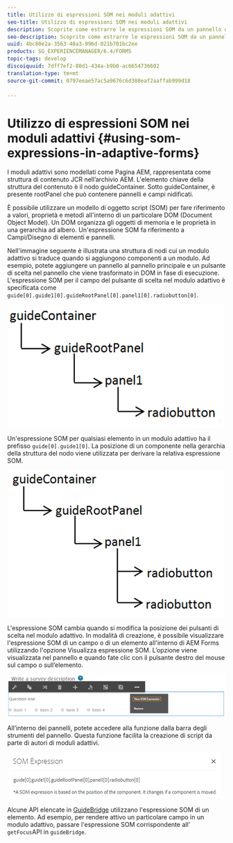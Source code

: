 ```yaml
---
title: Utilizzo di espressioni SOM nei moduli adattivi
seo-title: Utilizzo di espressioni SOM nei moduli adattivi
description: Scoprite come estrarre le espressioni SOM da un pannello di un modulo adattivo.
seo-description: Scoprite come estrarre le espressioni SOM da un pannello di un modulo adattivo.
uuid: 4bc80e2a-3563-48a3-996d-021b701bc2ee
products: SG_EXPERIENCEMANAGER/6.4/FORMS
topic-tags: develop
discoiquuid: 7dff7ef2-80d1-434a-b9b0-ac6654736602
translation-type: tm+mt
source-git-commit: 0797eeae57ac5a9676c6d308eaf2aaffab999d18

---
```



# Utilizzo di espressioni SOM nei moduli adattivi {#using-som-expressions-in-adaptive-forms}

I moduli adattivi sono modellati come Pagina AEM, rappresentata come struttura di contenuto JCR nell’archivio AEM. L&#39;elemento chiave della struttura del contenuto è il nodo guideContainer. Sotto guideContainer, è presente rootPanel che può contenere pannelli e campi nidificati.

È possibile utilizzare un modello di oggetto script (SOM) per fare riferimento a valori, proprietà e metodi all&#39;interno di un particolare DOM (Document Object Model). Un DOM organizza gli oggetti di memoria e le proprietà in una gerarchia ad albero. Un&#39;espressione SOM fa riferimento a Campi/Disegno di elementi e pannelli.

Nell&#39;immagine seguente è illustrata una struttura di nodi cui un modulo adattivo si traduce quando si aggiungono componenti a un modulo. Ad esempio, potete aggiungere un pannello al pannello principale e un pulsante di scelta nel pannello che viene trasformato in DOM in fase di esecuzione. L&#39;espressione SOM per il campo del pulsante di scelta nel modulo adattivo è specificata come `guide[0].guide1[0].guideRootPanel[0].panel1[0].radiobutton[0]`.

![Struttura DOM](assets/hierarchy-1.png)

Un&#39;espressione SOM per qualsiasi elemento in un modulo adattivo ha il prefisso `guide[0].guide1[0]`. La posizione di un componente nella gerarchia della struttura del nodo viene utilizzata per derivare la relativa espressione SOM.

![Struttura DOM con due pulsanti di scelta](assets/hierarchy_radio_button.png)

L&#39;espressione SOM cambia quando si modifica la posizione dei pulsanti di scelta nel modulo adattivo. In modalità di creazione, è possibile visualizzare l&#39;espressione SOM di un campo o di un elemento all&#39;interno di AEM Forms utilizzando l&#39;opzione Visualizza espressione SOM. L’opzione viene visualizzata nel pannello e quando fate clic con il pulsante destro del mouse sul campo o sull’elemento.

![Estrazione di espressioni SOM in un modulo adattivo](assets/som-expressions.png)

All’interno dei pannelli, potete accedere alla funzione dalla barra degli strumenti del pannello. Questa funzione facilita la creazione di script da parte di autori di moduli adattivi.

![Estrazione di espressioni SOM tramite la barra degli strumenti del pannello](assets/som-expression.png)

Alcune API elencate in [GuideBridge](https://helpx.adobe.com/aem-forms/6/javascript-api/GuideBridge.md) utilizzano l&#39;espressione SOM di un elemento. Ad esempio, per rendere attivo un particolare campo in un modulo adattivo, passare l&#39;espressione SOM corrispondente all&#39; `getFocus`API in `guideBridge`.

